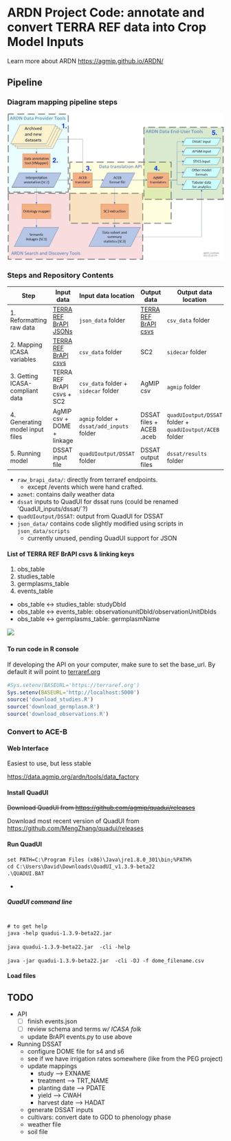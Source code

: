 # ARDN Project Code: annotate and convert TERRA REF data into Crop Model Inputs

Learn more about ARDN https://agmip.github.io/ARDN/

## Pipeline

### Diagram mapping pipeline steps

![](ARDN_workflows.jpg)


### Steps and Repository Contents

| **Step**                        | **Input data**                                                                                        | **Input data location**                    | **Output data**                                                                                     | **Output data location**                                 | **Processing tool**                                                                                               |
|---------------------------------|-------------------------------------------------------------------------------------------------------|--------------------------------------------|-----------------------------------------------------------------------------------------------------|----------------------------------------------------------|-------------------------------------------------------------------------------------------------------------------|
| 1. Reformatting raw data        | [TERRA REF BrAPI JSONs](https://github.com/cct-datascience/ardn-terra-ref/tree/master/json_data/data) | `json_data` folder                         | [TERRA REF BrAPI csvs](https://github.com/cct-datascience/ardn-terra-ref/tree/master/csv_data/data) | `csv_data` folder                                        | [R script](https://github.com/cct-datascience/ardn-terra-ref/blob/master/csv_data/scripts/download_and_convert.R) |
| 2. Mapping ICASA variables      | [TERRA REF BrAPI csvs](https://github.com/cct-datascience/ardn-terra-ref/tree/master/csv_data/data)   | `csv_data` folder                          | SC2                                                                                                 | `sidecar` folder                                         | VMapper                                                                                                           |
| 3. Getting ICASA-compliant data | TERRA REF BrAPI csvs + SC2                                                                            | `csv_data` folder + `sidecar` folder       | AgMIP csv                                                                                           | `agmip` folder                                           | VMapper (AgMIP input package button)                                                                              |
| 4. Generating model input files | AgMIP csv + DOME + linkage                                                                            | `agmip` folder + `dssat/add_inputs` folder | DSSAT files + ACEB .aceb                                                                            | `quadUIoutput/DSSAT` folder + `quadUIoutput/ACEB` folder | QuadUI                                                                                                            |
| 5. Running model                | DSSAT input file                                                                                      | `quadUIoutput/DSSAT` folder                | DSSAT output files                                                                                  | `dssat/results` folder                                   | Compiled DSSAT                                                                                                    |



* `raw_brapi_data/`: directly from terraref endpoints.
  * except /events which were hand crafted. 
* `azmet`: contains daily weather data
* `dssat` inputs to QuadUI for dssat runs (could be renamed 'QuadUI_inputs/dssat/`?)
* `quadUIoutput/DSSAT`: output from QuadUI for DSSAT
* `json_data/` contains code slightly modified using scripts in `json_data/scripts`
  * currently unused, pending QuadUI support for JSON

#### List of TERRA REF BrAPI csvs & linking keys

1. obs_table
2. studies_table
3. germplasms_table
4. events_table

- obs_table <-> studies_table: studyDbId
- obs_table <-> events_table: observationunitDbId/observationUnitDbIds
- obs_table <-> germplasms_table: germplasmName

![](table_relationships.png)

#### To run code in R console

If developing the API on your computer, make sure to set the base_url. By 
default it will point to [terraref.org](https://terraref.org)

```R
#Sys.setenv(BASEURL='https://terraref.org')
Sys.setenv(BASEURL='http://localhost:5000')
source('download_studies.R')
source('download_germplasm.R')
source('download_observations.R')
```

### Convert to ACE-B

#### Web Interface 

Easiest to use, but less stable

https://data.agmip.org/ardn/tools/data_factory
#### Install QuadUI

~~Download QuadUI from https://github.com/agmip/quadui/releases~~

Download most recent version of QuadUI from https://github.com/MengZhang/quadui/releases

#### Run QuadUI

```psl
set PATH=C:\Program Files (x86)\Java\jre1.8.0_301\bin;%PATH%
cd C:\Users\David\Downloads\QuadUI_v1.3.9-beta22
.\QUADUI.BAT
```

- 

##### QuadUI command line


```psl

# to get help
java -help quadui-1.3.9-beta22.jar

java quadui-1.3.9-beta22.jar  -cli -help

java -jar quadui-1.3.9-beta22.jar  -cli -DJ -f dome_filename.csv
```

#### Load files


## TODO

* API
    * [ ] finish events.json
    * [ ] review schema and terms _w/ ICASA folk_
    * update BrAPI events.py to use above
* Running DSSAT 
    * configure DOME file for s4 and s6
    * see if we have irrigation rates somewhere (like from the PEG project)
    * update mappings
        * study --> EXNAME
        * treatment --> TRT_NAME
        * planting date --> PDATE
        * yield --> CWAH
        * harvest date --> HADAT
    * generate DSSAT inputs
    * cultivars: convert date to GDD to phenology phase
    * weather file
    * soil file
